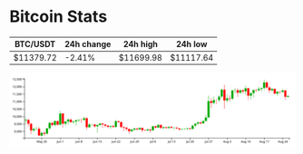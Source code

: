 # Bitcoin Stats

BTC/USDT|24h change|24h high|24h low|
|---|---|---|---|
|$11379.72|-2.41%|$11699.98|$11117.64|

<img src="./chart.svg">
